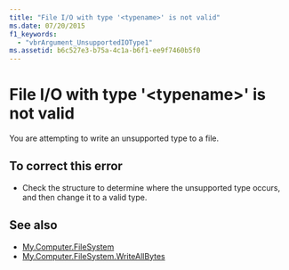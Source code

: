 ```yaml
---
title: "File I/O with type '<typename>' is not valid"
ms.date: 07/20/2015
f1_keywords: 
  - "vbrArgument_UnsupportedIOType1"
ms.assetid: b6c527e3-b75a-4c1a-b6f1-ee9f7460b5f0
---
```

# File I/O with type '\<typename>' is not valid
You are attempting to write an unsupported type to a file.  
  
## To correct this error  
  
-   Check the structure to determine where the unsupported type occurs, and then change it to a valid type.  
  
## See also
- [My.Computer.FileSystem](xref:Microsoft.VisualBasic.FileIO.FileSystem)
- [My.Computer.FileSystem.WriteAllBytes](xref:Microsoft.VisualBasic.MyServices.FileSystemProxy.WriteAllBytes%2A)
